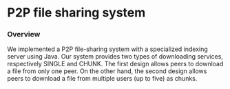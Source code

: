 # P2P file sharing system

### Overview
We implemented a P2P file-sharing system with a specialized indexing server using Java. Our system provides two types of downloading services, respectively SINGLE and CHUNK. The first design allows peers to download a file from only one peer. On the other hand, the second design allows peers to download a file from multiple users (up to five) as chunks.
